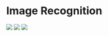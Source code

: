 # Image Recognition
<img src="https://github.com/chamarasab/imagerecognition/blob/main/screenshots/Screenshot%202024-06-06%20at%202.38.50%E2%80%AFPM.png">
<img src="https://github.com/chamarasab/imagerecognition/blob/main/screenshots/Screenshot%202024-06-06%20at%202.38.19%E2%80%AFPM.png">
<img src="https://github.com/chamarasab/imagerecognition/blob/main/screenshots/Screenshot%202024-06-06%20at%202.37.42%E2%80%AFPM.png">